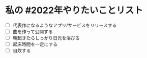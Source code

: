 # 私の #2022年やりたいことリスト

* [ ] 代表作になるようなアプリ/サービスをリリースする
* [ ] 曲を作って公開する
* [ ] 朝起きたらしっかり日光を浴びる
* [ ] 起床時間を一定にする
* [ ] 自炊する